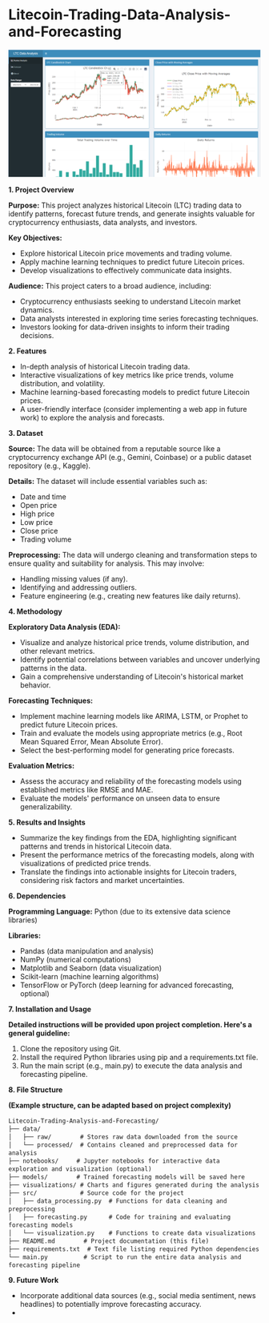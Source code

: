 # Litecoin-Trading-Data-Analysis-and-Forecasting

![Alt text](https://github.com/Deirdre24/Litecoin-Trading-Data-Analysis-and-Forecasting/blob/main/Screenshot%20(445).png?raw=true)

**1. Project Overview**

**Purpose:** This project analyzes historical Litecoin (LTC) trading data to identify patterns, forecast future trends, and generate insights valuable for cryptocurrency enthusiasts, data analysts, and investors.

**Key Objectives:**

* Explore historical Litecoin price movements and trading volume.
* Apply machine learning techniques to predict future Litecoin prices.
* Develop visualizations to effectively communicate data insights.

**Audience:** This project caters to a broad audience, including:

* Cryptocurrency enthusiasts seeking to understand Litecoin market dynamics.
* Data analysts interested in exploring time series forecasting techniques.
* Investors looking for data-driven insights to inform their trading decisions.

**2. Features**

* In-depth analysis of historical Litecoin trading data.
* Interactive visualizations of key metrics like price trends, volume distribution, and volatility.
* Machine learning-based forecasting models to predict future Litecoin prices.
* A user-friendly interface (consider implementing a web app in future work) to explore the analysis and forecasts.

**3. Dataset**

**Source:** The data will be obtained from a reputable source like a cryptocurrency exchange API (e.g., Gemini, Coinbase) or a public dataset repository (e.g., Kaggle).

**Details:** The dataset will include essential variables such as:

* Date and time
* Open price
* High price
* Low price
* Close price
* Trading volume

**Preprocessing:** The data will undergo cleaning and transformation steps to ensure quality and suitability for analysis. This may involve:

* Handling missing values (if any).
* Identifying and addressing outliers.
* Feature engineering (e.g., creating new features like daily returns).

**4. Methodology**

**Exploratory Data Analysis (EDA):**

* Visualize and analyze historical price trends, volume distribution, and other relevant metrics.
* Identify potential correlations between variables and uncover underlying patterns in the data.
* Gain a comprehensive understanding of Litecoin's historical market behavior.

**Forecasting Techniques:**

* Implement machine learning models like ARIMA, LSTM, or Prophet to predict future Litecoin prices.
* Train and evaluate the models using appropriate metrics (e.g., Root Mean Squared Error, Mean Absolute Error).
* Select the best-performing model for generating price forecasts.

**Evaluation Metrics:**

* Assess the accuracy and reliability of the forecasting models using established metrics like RMSE and MAE.
* Evaluate the models' performance on unseen data to ensure generalizability.

**5. Results and Insights**

* Summarize the key findings from the EDA, highlighting significant patterns and trends in historical Litecoin data.
* Present the performance metrics of the forecasting models, along with visualizations of predicted price trends.
* Translate the findings into actionable insights for Litecoin traders, considering risk factors and market uncertainties.

**6. Dependencies**

**Programming Language:** Python (due to its extensive data science libraries)

**Libraries:**

* Pandas (data manipulation and analysis)
* NumPy (numerical computations)
* Matplotlib and Seaborn (data visualization)
* Scikit-learn (machine learning algorithms)
* TensorFlow or PyTorch (deep learning for advanced forecasting, optional)

**7. Installation and Usage**

**Detailed instructions will be provided upon project completion. Here's a general guideline:**

1. Clone the repository using Git.
2. Install the required Python libraries using pip and a requirements.txt file.
3. Run the main script (e.g., main.py) to execute the data analysis and forecasting pipeline.

**8. File Structure**

**(Example structure, can be adapted based on project complexity)**

```
Litecoin-Trading-Analysis-and-Forecasting/
├── data/
│   ├── raw/        # Stores raw data downloaded from the source
│   └── processed/  # Contains cleaned and preprocessed data for analysis
├── notebooks/     # Jupyter notebooks for interactive data exploration and visualization (optional)
├── models/        # Trained forecasting models will be saved here
├── visualizations/ # Charts and figures generated during the analysis
├── src/            # Source code for the project
│   ├── data_processing.py  # Functions for data cleaning and preprocessing
│   ├── forecasting.py      # Code for training and evaluating forecasting models
│   └── visualization.py    # Functions to create data visualizations
├── README.md        # Project documentation (this file)
├── requirements.txt  # Text file listing required Python dependencies
└── main.py          # Script to run the entire data analysis and forecasting pipeline
```

**9. Future Work**

* Incorporate additional data sources (e.g., social media sentiment, news headlines) to potentially improve forecasting accuracy.
*
